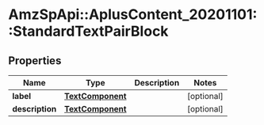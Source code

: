 # AmzSpApi::AplusContent_20201101::StandardTextPairBlock

## Properties
Name | Type | Description | Notes
------------ | ------------- | ------------- | -------------
**label** | [**TextComponent**](TextComponent.md) |  | [optional] 
**description** | [**TextComponent**](TextComponent.md) |  | [optional] 

